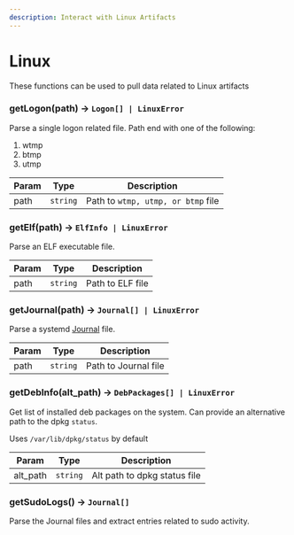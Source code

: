 ```yaml
---
description: Interact with Linux Artifacts
---
```


# Linux

These functions can be used to pull data related to Linux artifacts

### getLogon(path) -> `Logon[] | LinuxError`

Parse a single logon related file. Path end with one of the following:

1. wtmp
2. btmp
3. utmp

| Param | Type     | Description                        |
| ----- | -------- | ---------------------------------- |
| path  | `string` | Path to `wtmp, utmp, or btmp` file |

### getElf(path) -> `ElfInfo | LinuxError`

Parse an ELF executable file.

| Param | Type     | Description      |
| ----- | -------- | ---------------- |
| path  | `string` | Path to ELF file |

### getJournal(path) -> `Journal[] | LinuxError`

Parse a systemd [Journal](../../Artifacts/Linux%20Artifacts/journals.md) file.

| Param | Type     | Description          |
| ----- | -------- | -------------------- |
| path  | `string` | Path to Journal file |

### getDebInfo(alt_path) -> `DebPackages[] | LinuxError`

Get list of installed deb packages on the system. Can provide an alternative
path to the dpkg `status`.

Uses `/var/lib/dpkg/status` by default

| Param    | Type     | Description                  |
| -------- | -------- | ---------------------------- |
| alt_path | `string` | Alt path to dpkg status file |

### getSudoLogs() -> `Journal[]`

Parse the Journal files and extract entries related to sudo activity.
